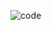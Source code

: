 ![code](https://user-images.githubusercontent.com/90719281/225914426-af54a482-4a44-4f5b-90dc-999487b7a103.jpeg)
